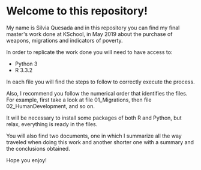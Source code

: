 # Welcome to this repository!

My name is Silvia Quesada and in this repository you can find my final master's work done at KSchool, in May 2019 about the purchase of weapons, migrations and indicators of poverty.

In order to replicate the work done you will need to have access to:

- Python 3
- R 3.3.2

In each file you will find the steps to follow to correctly execute the process.

Also, I recommend you follow the numerical order that identifies the files. For example, first take a look at file 01_Migrations, then file 02_HumanDevelopment, and so on.

It will be necessary to install some packages of both R and Python, but relax, everything is ready in the files.

You will also find two documents, one in which I summarize all the way traveled when doing this work and another shorter one with a summary and the conclusions obtained.

Hope you enjoy!
